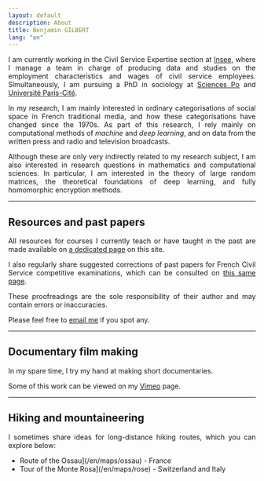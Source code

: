 ```yaml
---
layout: default
description: About
title: Benjamin GILBERT
lang: "en"
---
```


<div style="text-align: justify"> 

<p> I am currently working in the Civil Service Expertise section at <a href = ‘https://www.insee.fr/fr/accueil’>Insee</a>, where I manage a team in charge of producing data and studies on the employment characteristics and wages of civil service employees. Simultaneously, I am pursuing a PhD in sociology at <a href = ‘https://www.sciencespo.fr/fr/’>Sciences Po</a> and <a href = ‘https://u-paris.fr’>Université Paris-Cité</a>. </p>

<p> In my research, I am mainly interested in ordinary categorisations of social space in French traditional media, and how these categorisations have changed since the 1970s. As part of this research, I rely mainly on computational methods of <i>machine</i> and <i>deep learning</i>, and on data from the written press and radio and television broadcasts. </p>

<p> Although these are only very indirectly related to my research subject, I am also interested in research questions in mathematics and computational sciences. In particular, I am interested in the theory of large random matrices, the theoretical foundations of deep learning, and fully homomorphic encryption methods. </p>

</div>

---

## Resources and past papers

<div style="text-align: justify">

<p> All resources for courses I currently teach or have taught in the past are made available on <a href = ‘/en/resources’>a dedicated page</a> on this site. </p>

<p> I also regularly share suggested corrections of past papers for French Civil Service competitive examinations, which can be consulted on <a href = ‘/en/resources’>this same page</a>. </p>

<p> These proofreadings are the sole responsibility of their author and may contain errors or inaccuracies. </p>

<p> Please feel free to <a href = ‘mailto:benjamin.gilbert@sciencespo.fr’>email me</a> if you spot any. </p>

</div>

---

## Documentary film making

<div style="text-align: justify">

<p> In my spare time, I try my hand at making short documentaries. </p>

<p> Some of this work can be viewed on my <a href = ‘https://vimeo.com/bglbrt’>Vimeo</a> page. </p>

</div>

---

## Hiking and mountaineering

<div style="text-align: justify">

<p> I sometimes share ideas for long-distance hiking routes, which you can explore below: </p>

</div>

* Route of the Ossau](/en/maps/ossau) - France
* Tour of the Monte Rosa](/en/maps/rose) - Switzerland and Italy